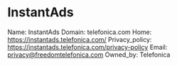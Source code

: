 
# InstantAds 

Name: InstantAds 
Domain: telefonica.com
Home: https://instantads.telefonica.com/
Privacy_policy: https://instantads.telefonica.com/privacy-policy
Email: privacy@freedomtelefonica.com
Owned_by: Telefonica
